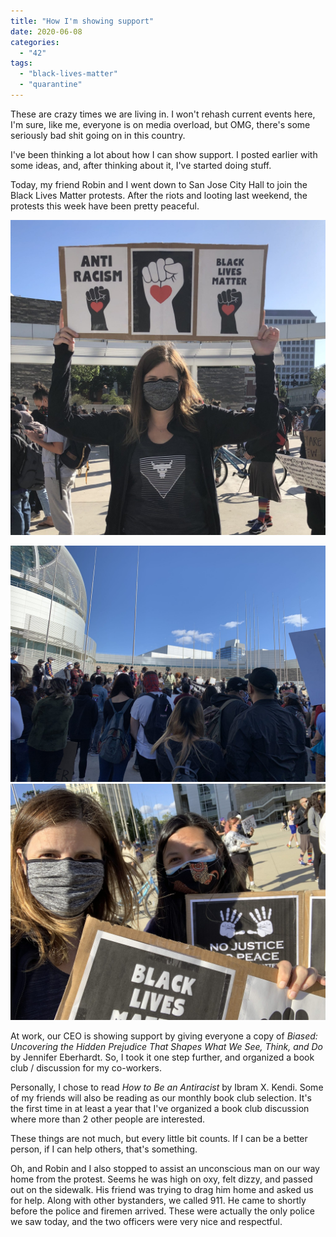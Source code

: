 ```yaml
---
title: "How I'm showing support"
date: 2020-06-08
categories: 
  - "42"
tags: 
  - "black-lives-matter"
  - "quarantine"
---
```


These are crazy times we are living in. I won't rehash current events here, I'm sure, like me, everyone is on media overload, but OMG, there's some seriously bad shit going on in this country.

I've been thinking a lot about how I can show support. I posted earlier with some ideas, and, after thinking about it, I've started doing stuff.

Today, my friend Robin and I went down to San Jose City Hall to join the Black Lives Matter protests. After the riots and looting last weekend, the protests this week have been pretty peaceful.

![](images/IMG_5453-scaled.jpg)

![](images/IMG_5442-scaled.jpg)![](images/IMG_5451-scaled.jpg)

At work, our CEO is showing support by giving everyone a copy of _Biased: Uncovering the Hidden Prejudice That Shapes What We See, Think, and Do_ by Jennifer Eberhardt. So, I took it one step further, and organized a book club / discussion for my co-workers.

Personally, I chose to read _How to Be an Antiracist_ by Ibram X. Kendi. Some of my friends will also be reading as our monthly book club selection. It's the first time in at least a year that I've organized a book club discussion where more than 2 other people are interested.

These things are not much, but every little bit counts. If I can be a better person, if I can help others, that's something.

Oh, and Robin and I also stopped to assist an unconscious man on our way home from the protest. Seems he was high on oxy, felt dizzy, and passed out on the sidewalk. His friend was trying to drag him home and asked us for help. Along with other bystanders, we called 911. He came to shortly before the police and firemen arrived. These were actually the only police we saw today, and the two officers were very nice and respectful.
